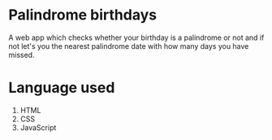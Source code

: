 # Palindrome birthdays

A web app which checks whether your birthday is a palindrome or not and if not let's you the nearest palindrome date with how many days you have missed.

# Language used

1. HTML
2. CSS
3. JavaScript